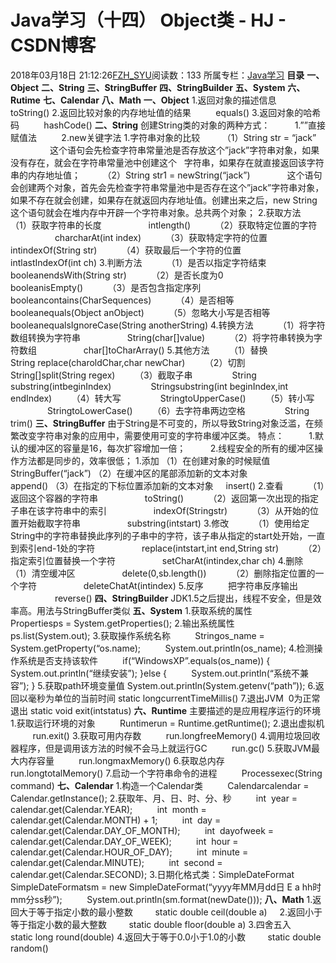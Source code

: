 # Java学习（十四） Object类 - HJ - CSDN博客
2018年03月18日 21:12:26[FZH_SYU](https://me.csdn.net/feizaoSYUACM)阅读数：133
所属专栏：[Java学习](https://blog.csdn.net/column/details/19570.html)
**目录**
**一、Object**
**二、String**
**三、StringBuffer**
**四、StringBuilder**
**五、System**
**六、Rutime**
**七、Calendar**
**八、Math**
**一、Object**
1.返回对象的描述信息
         toString()
2.返回比较对象的内存地址值的结果
         equals()
3.返回对象的哈希码
         hashCode()
**二、String**
创建String类的对象的两种方式：
         1.””直接赋值法
         2.new关键字法
1.字符串对象的比较
        （1）String str = “jack”
                这个语句会先检查字符串常量池是否存放这个”jack”字符串对象，如果没有存在，就会在字符串常量池中创建这个   字符串，如果存在就直接返回该字符串的内存地址值；
        （2）String str1 = newString(“jack”)
              这个语句会创建两个对象，首先会先检查字符串常量池中是否存在这个”jack”字符串对象，如果不存在就会创建，如果存在就返回内存地址值。创建出来之后，new String这个语句就会在堆内存中开辟一个字符串对象。总共两个对象；
2.获取方法
         （1）获取字符串的长度
                  intlength()
         （2）获取特定位置的字符
                  charcharAt(int index)
         （3）获取特定字符的位置
                  intindexOf(String str)
         （4）获取最后一个字符的位置
                  intlastIndexOf(int ch)
3.判断方法
         （1）是否以指定字符结束
                  booleanendsWith(String str)
         （2）是否长度为0
                  booleanisEmpty()
         （3）是否包含指定序列
                  booleancontains(CharSequences)
         （4）是否相等
                  booleanequals(Object anObject)
         （5）忽略大小写是否相等
                  booleanequalsIgnoreCase(String anotherString)
4.转换方法
         （1）将字符数组转换为字符串
                  String(char[]value)
         （2）将字符串转换为字符数组
                  char[]toCharArray()
5.其他方法
       （1）替换
               String replace(charoldChar,char newChar)
       （2）切割
                  String[]split(String regex)
       （3）截取子串
               String substring(intbeginIndex)
               Stringsubstring(int beginIndex,int endIndex)
       （4）转大写
               StringtoUpperCase()
       （5）转小写
               StringtoLowerCase()
       （6）去字符串两边空格
               String trim()
**三、StringBuffer**
由于String是不可变的，所以导致String对象泛滥，在频繁改变字符串对象的应用中，需要使用可变的字符串缓冲区类。
特点：
         1.默认的缓冲区的容量是16，每次扩容增加一倍；
         2.线程安全的所有的缓冲区操作方法都是同步的，效率很低；
1.添加
（1）在创建对象的时候赋值
                  StringBuffer(“jack”)
（2）在缓冲区的尾部添加新的文本对象
                  append()
（3）在指定的下标位置添加新的文本对象
    insert()
2.查看
         （1）返回这个容器的字符串
                  toString()
         （2）返回第一次出现的指定子串在该字符串中的索引
                  indexOf(Stringstr)
         （3）从开始的位置开始截取字符串
                  substring(intstart)
3.修改
         （1）使用给定String中的字符串替换此序列的子串中的字符，该子串从指定的start处开始，一直到索引end-1处的字符
                  replace(intstart,int end,String str)
         （2）指定索引位置替换一个字符
                  setCharAt(intindex,char ch)
4.删除
         （1）清空缓冲区
                  delete(0,sb.length())
         （2）删除指定位置的一个字符
                  deleteChatAt(intindex)
5.反序
         把字符串反序输出
                  reverse()
**四、StringBuilder**
JDK1.5之后提出，线程不安全，但是效率高。用法与StringBuffer类似
**五、System**
1.获取系统的属性
         Propertiesps = System.getProperties();
2.输出系统属性
         ps.list(System.out);
3.获取操作系统名称
         Stringos_name = System.getProperty(“os.name);
         System.out.println(os_name);
4.检测操作系统是否支持该软件
         if(“WindowsXP”.equals(os_name)) {
         System.out.println(“继续安装”);
}else {
         System.out.println(“系统不兼容”);
}
5.获取path环境变量值
System.out.println(System.getenv(“path”));
6.返回以毫秒为单位的当前时间
static longcurrentTimeMillis()
7.退出JVM  0为正常退出
static void exit(intstatus)
**六、Runtime**
主要描述的是应用程序运行的环境
1.获取运行环境的对象
         Runtimerun = Runtime.getRuntime();
2.退出虚拟机
         run.exit()
3.获取可用内存数
         run.longfreeMemory()
4.调用垃圾回收器程序，但是调用该方法的时候不会马上就运行GC
         run.gc()
5.获取JVM最大内存容量
         run.longmaxMemory()
6.获取总内存
         run.longtotalMemory()
7.启动一个字符串命令的进程
         Processexec(String command)
**七、Calendar**
1.构造一个Calendar类
         Calendarcalendar = Calendar.getInstance();
2.获取年、月、日、时、分、秒
         int  year = calendar.get(Calendar.YEAR);
         int  month = calendar.get(Calendar.MONTH) + 1;
         int  day = calendar.get(Calendar.DAY_OF_MONTH);
         int  dayofweek = calendar.get(Calendar.DAY_OF_WEEK);
         int  hour = calendar.get(Calendar.HOUR_OF_DAY);
         int  minute = calendar.get(Calendar.MINUTE);
         int  second = calendar.get(Calendar.SECOND);
3.日期化格式类：SimpleDateFormat
         SimpleDateFormatsm = new SimpleDateFormat(“yyyy年MM月dd日 E a hh时mm分ss秒”);
         System.out.println(sm.format(newDate()));
**八、Math**
1.返回大于等于指定小数的最小整数
        static double ceil(double a)     
2.返回小于等于指定小数的最大整数
        static double floor(double a)
3.四舍五入
        static long round(double)
4.返回大于等于0.0小于1.0的小数
        static double random()
